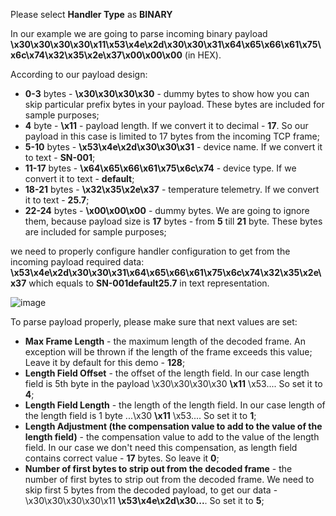 Please select **Handler Type** as **BINARY**

In our example we are going to parse incoming binary payload **\x30\x30\x30\x30\x11\x53\x4e\x2d\x30\x30\x31\x64\x65\x66\x61\x75\x6c\x74\x32\x35\x2e\x37\x00\x00\x00** (in HEX).

According to our payload design:
- **0-3** bytes - **\x30\x30\x30\x30** - dummy bytes to show how you can skip particular prefix bytes in your payload. These bytes are included for sample purposes;
- **4** byte - **\x11** - payload length. If we convert it to decimal - **17**. So our payload in this case is limited to 17 bytes from the incoming TCP frame;
- **5-10** bytes - **\x53\x4e\x2d\x30\x30\x31** - device name. If we convert it to text - **SN-001**;
- **11-17** bytes - **\x64\x65\x66\x61\x75\x6c\x74** - device type. If we convert it to text - **default**;
- **18-21** bytes - **\x32\x35\x2e\x37** - temperature telemetry. If we convert it to text - **25.7**;
- **22-24** bytes - **\x00\x00\x00** - dummy bytes. We are going to ignore them, because payload size is **17** bytes - from **5** till **21** byte. These bytes are included for sample purposes;

we need to properly configure handler configuration to get from the incoming payload required data: **\x53\x4e\x2d\x30\x30\x31\x64\x65\x66\x61\x75\x6c\x74\x32\x35\x2e\x37** which equals to **SN-001default25.7** in text representation. 

![image](/images/user-guide/integrations/tcp/binary-handler-configuration.png)

To parse payload properly, please make sure that next values are set:
- **Max Frame Length** - the maximum length of the decoded frame. An exception will be thrown if the length of the frame exceeds this value; Leave it by default for this demo - **128**; 
- **Length Field Offset** - the offset of the length field. In our case length field is 5th byte in the payload \x30\x30\x30\x30 **\x11** \x53.... So set it to **4**;
- **Length Field Length** - the length of the length field. In our case length of the length field is 1 byte ...\x30 **\x11** \x53.... So set it to **1**;
- **Length Adjustment (the compensation value to add to the value of the length field)** - the compensation value to add to the value of the length field. In our case we don't need this compensation, as length field contains correct value - **17** bytes. So leave it **0**;
- **Number of first bytes to strip out from the decoded frame** - the number of first bytes to strip out from the decoded frame. We need to skip first 5 bytes from the decoded payload, to get our data - \x30\x30\x30\x30\x11 **\x53\x4e\x2d\x30...**. So set it to **5**;
